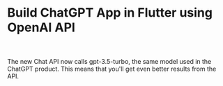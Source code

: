 # Build ChatGPT App in Flutter using OpenAI API<br><br>

The new Chat API now calls gpt-3.5-turbo, the same model used in the ChatGPT product. This means that you'll get even better results from the API.
